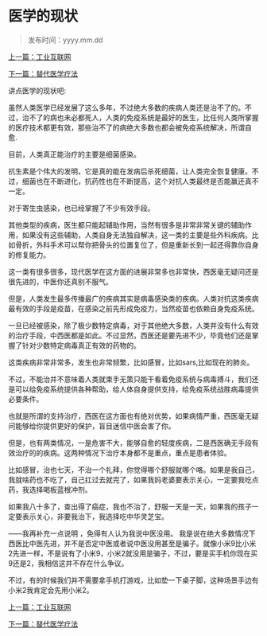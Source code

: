 # 医学的现状

> 发布时间：yyyy.mm.dd

[上一篇：工业互联网](/social/article9)

[下一篇：替代医学疗法](/social/article11)



讲点医学的现状吧: 

虽然人类医学已经发展了这么多年，不过绝大多数的疾病人类还是治不了的。不过，治不了的病也未必都死人，人类的免疫系统是最好的医生，比任何人类所掌握的医疗技术都更有效，那些治不了的病绝大多数也都会被免疫系统解决，所谓自愈.

目前，人类真正能治疗的主要是细菌感染。

抗生素是个伟大的发明，它是真的能在发病后杀死细菌，让人类完全恢复健康。不过，细菌也在不断进化，抗药性也在不断提高，这个对抗人类最终是否能赢还真不一定。

对于寄生虫感染，也已经掌握了不少有效手段。

其他类型的疾病，医生都只能起辅助作用，当然有很多是非常非常关键的辅助作用，如果没有这些辅助，人类自身无法独自解决，这一类的主要是些外科疾病。比如骨折，外科手术可以帮你把骨头的位置复位了，但是重新长到一起还得靠你自身的修复能力。

这一类有很多很多，现代医学在这方面的进展非常多也非常快，西医毫无疑问还是很先进的，中医你还真别不服气。

但是，人类发生最多传播最广的疾病其实是病毒感染类的疾病。人类对抗这类疾病最有效的手段是疫苗，在感染之前先形成免疫力，当然疫苗也依赖自身免疫系统。

一旦已经被感染，除了极少数特定病毒，对于其他绝大多数，人类并没有什么有效的治疗手段，中西医都是如此。不过显然，西医还是要先进不少，毕竟他们还是掌握了针对少数特定病毒真正有效的药物的。

这类疾病非常非常多，发生也非常频繁，比如感冒，比如sars,比如现在的肺炎。

不过，不能治并不意味着人类就束手无策只能干看着免疫系统与病毒搏斗，我们还是可以给免疫系统提供各种帮助，给人体自身提供支持，给免疫系统战胜病毒提供必要条件。

也就是所谓的支持治疗，西医在这方面也有绝对优势，如果病情严重，西医毫无疑问能够给你提供更好的保护，盲目迷信中医会害了你。

但是，也有两类情况，一是危害不大，能够自愈的轻度疾病，二是西医确无手段有效治疗的的疾病。这两种情况下治疗本身都不是重点，重点是患者体验。

比如感冒，治也七天，不治一个礼拜，你觉得哪个舒服就哪个咯。如果是我自己，我就啥药也不吃了，自己扛过去就完了，如果我妈老婆要表示关心，一定要我吃点药，我选择喝板蓝根冲剂。

如果我八十多了，查出得了癌症，我也不治了，舒服一天是一天，如果我的孩子一定要表示关心，非要我治下，我选择吃中华灵芝宝。

——我再补充一点说明 ，免得有人认为我说中医没用。 我是说在绝大多数情况下西医比中医先进，并不是否定中医或者说中医没用甚至是骗子。就像小米9比小米2先进一样，不是说有了小米9，小米2就没用是骗子，不过，要是买手机你现在买9还是2，我相信这并不存在什么争议。

不过，有的时候我们并不需要拿手机打游戏，比如垫一下桌子脚，这种场景手边有小米2我肯定会先用小米2。



[上一篇：工业互联网](/social/article9)

[下一篇：替代医学疗法](/social/article11)

